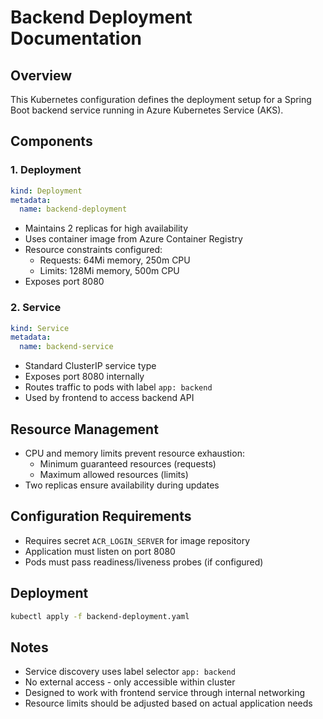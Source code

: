 # Backend Deployment Documentation

## Overview

This Kubernetes configuration defines the deployment setup for a Spring Boot backend service running in Azure Kubernetes Service (AKS).

## Components

### 1. Deployment

```yaml
kind: Deployment
metadata:
  name: backend-deployment
```

- Maintains 2 replicas for high availability
- Uses container image from Azure Container Registry
- Resource constraints configured:
  - Requests: 64Mi memory, 250m CPU
  - Limits: 128Mi memory, 500m CPU
- Exposes port 8080

### 2. Service

```yaml
kind: Service
metadata:
  name: backend-service
```

- Standard ClusterIP service type
- Exposes port 8080 internally
- Routes traffic to pods with label `app: backend`
- Used by frontend to access backend API

## Resource Management

- CPU and memory limits prevent resource exhaustion:
  - Minimum guaranteed resources (requests)
  - Maximum allowed resources (limits)
- Two replicas ensure availability during updates

## Configuration Requirements

- Requires secret `ACR_LOGIN_SERVER` for image repository
- Application must listen on port 8080
- Pods must pass readiness/liveness probes (if configured)

## Deployment

```sh
kubectl apply -f backend-deployment.yaml
```

## Notes

- Service discovery uses label selector `app: backend`
- No external access - only accessible within cluster
- Designed to work with frontend service through internal networking
- Resource limits should be adjusted based on actual application needs